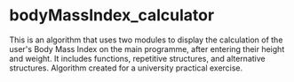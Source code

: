 # bodyMassIndex_calculator
This is an algorithm that uses two modules to display the calculation of the user's Body Mass Index on the main programme, after entering their height and weight. It includes functions, repetitive structures, and alternative structures. Algorithm created for a university practical exercise.
